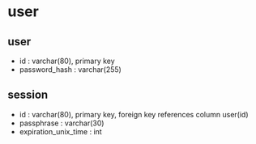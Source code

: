 # user

## user

- id : varchar(80), primary key
- password_hash : varchar(255)

## session

- id : varchar(80), primary key, foreign key references column user(id)
- passphrase : varchar(30)
- expiration_unix_time : int
